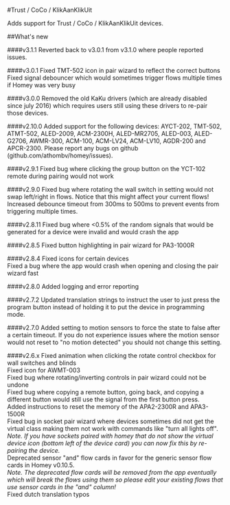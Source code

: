 #Trust / CoCo / KlikAanKlikUit

Adds support for Trust / CoCo / KlikAanKlikUit devices.

##What's new

####v3.1.1
Reverted back to v3.0.1 from v3.1.0 where people reported issues.

####v3.0.1
Fixed TMT-502 icon in pair wizard to reflect the correct buttons
Fixed signal debouncer which would sometimes trigger flows multiple times if Homey was very busy

####v3.0.0
Removed the old KaKu drivers (which are already disabled since july 2016) which requires users still using these drivers to re-pair those devices.

####v2.10.0
Added support for the following devices: AYCT-202, TMT-502, ATMT-502, ALED-2009, ACM-2300H, ALED-MR2705, ALED-003, ALED-G2706, AWMR-300, ACM-100, ACM-LV24, ACM-LV10, AGDR-200 and APCR-2300. Please report any bugs on github (github.com/athombv/homey/issues).

####v2.9.1
Fixed bug where clicking the group button on the YCT-102 remote during pairing would not work

####v2.9.0
Fixed bug where rotating the wall switch in setting would not swap left/right in flows. Notice that this might affect your current flows!<br/>
Increased debounce timeout from 300ms to 500ms to prevent events from triggering multiple times.

####v2.8.11
Fixed bug where <0.5% of the random signals that would be generated for a device were invalid and would crash the app 

####v2.8.5
Fixed button highlighting in pair wizard for PA3-1000R

####v2.8.4
Fixed icons for certain devices<br/>
Fixed a bug where the app would crash when opening and closing the pair wizard fast

####v2.8.0
Added logging and error reporting

####v2.7.2
Updated translation strings to instruct the user to just press the program button instead of holding it to put the device in programming mode.

####v2.7.0
Added setting to motion sensors to force the state to false after a certain timeout. If you do not experience issues where the motion sensor would not reset to "no motion detected" you should not change this setting.

####v2.6.x
Fixed animation when clicking the rotate control checkbox for wall switches and blinds<br/>
Fixed icon for AWMT-003<br/>
Fixed bug where rotating/inverting controls in pair wizard could not be undone<br/>
Fixed bug where copying a remote button, going back, and copying a different button would still use the signal from the first button press.<br/>
Added instructions to reset the memory of the APA2-2300R and APA3-1500R<br/>
Fixed bug in socket pair wizard where devices sometimes did not get the virtual class making them not work with commands like "turn all lights off". <br/> _Note. If you have sockets paired with homey that do not show the virtual device icon (bottom left of the device card) you can now fix this by re-pairing the device._<br/>
Deprecated sensor "and" flow cards in favor for the generic sensor flow cards in Homey v0.10.5. <br/> _Note. The deprecated flow cards will be removed from the app eventually which will break the flows using them so please edit your existing flows that use sensor cards in the "and" column!_<br/>
Fixed dutch translation typos



    

